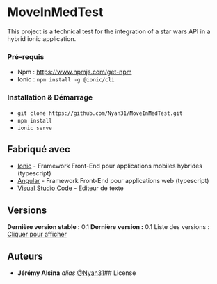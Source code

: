 # MoveInMedTest
This project is a technical test for the integration of a star wars API in a hybrid ionic application.

### Pré-requis

- Npm : https://www.npmjs.com/get-npm
- Ionic : ``npm install -g @ionic/cli``

### Installation & Démarrage

- ``git clone https://github.com/Nyan31/MoveInMedTest.git``
- ``npm install``
- ``ionic serve``


## Fabriqué avec

* [Ionic](https://ionicframework.com) - Framework Front-End pour applications mobiles hybrides (typescript)
* [Angular](https://angular.io/) - Framework Front-End pour applications web (typescript)
* [Visual Studio Code](https://code.visualstudio.com/) - Editeur de texte

## Versions
**Dernière version stable :** 0.1
**Dernière version :** 0.1
Liste des versions : [Cliquer pour afficher](https://github.com/Nyan31/MoveInMedTest/tags)

## Auteurs
* **Jérémy Alsina** _alias_ [@Nyan31](https://github.com/Nyan31/)## License